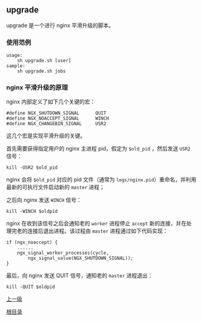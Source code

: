 upgrade
--

upgrade 是一个进行 nginx 平滑升级的脚本。

### 使用范例 ###

    usage:
        sh upgrade.sh [user]
    sample:
        sh upgrade.sh jobs

### nginx 平滑升级的原理 ###

nginx 内部定义了如下几个关键的宏：

    #define NGX_SHUTDOWN_SIGNAL      QUIT
    #define NGX_NOACCEPT_SIGNAL      WINCH
    #define NGX_CHANGEBIN_SIGNAL     USR2

这几个宏是实现平滑升级的关键。

首先需要获得指定用户的 nginx 主进程 pid，假定为 `$old_pid` ，然后发送 `USR2` 信号：

    kill -USR2 $old_pid

nginx 会将 `$old_pid` 对应的 pid 文件（通常为 `logs/nginx.pid`）重命名，并利用最新的可执行文件启动新的 `master` 进程；

之后向 nginx 发送 `WINCH` 信号：

    kill -WINCH $oldpid

nginx 在收到该信号之后会通知老的 `worker` 进程停止 `accept` 新的连接，并在处理完老的连接后退出进程。该过程由 `master` 进程通过如下代码实现：

    if (ngx_noaccept) {
        ......
        ngx_signal_worker_processes(cycle, 
            ngx_signal_value(NGX_SHUTDOWN_SIGNAL));
    }

最后，向 nginx 发送 QUIT 信号，通知老的 `master` 进程退出：

    kill -QUIT $oldpid

[上一级](index.md)

[根目录](../index.md)